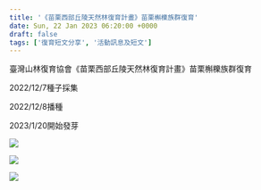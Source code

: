 ```yaml
---
title: '《苗栗西部丘陵天然林復育計畫》苗栗槲櫟族群復育'
date: Sun, 22 Jan 2023 06:20:00 +0000
draft: false
tags: ['復育短文分享', '活動訊息及短文']
---
```


臺灣山林復育協會《苗栗西部丘陵天然林復育計畫》苗栗槲櫟族群復育

2022/12/7種子採集

2022/12/8播種

2023/1/20開始發芽

![](https://www.reforestation.tw/wp-content/uploads/2023/04/20230122-苗栗西部丘陵天然林復育計畫.jpg)

![](https://www.reforestation.tw/wp-content/uploads/2023/04/20230122-苗栗西部丘陵天然林復育計畫2.jpg)

![](blob:https://www.reforestation.tw/215fd764-8c9d-4fc3-9ae7-0ed28466b7ed)